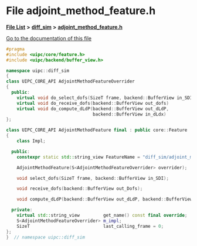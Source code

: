 

# File adjoint\_method\_feature.h

[**File List**](files.md) **>** [**diff\_sim**](dir_98c941875c7e3cb13f2b177552938e34.md) **>** [**adjoint\_method\_feature.h**](adjoint__method__feature_8h.md)

[Go to the documentation of this file](adjoint__method__feature_8h.md)


```C++
#pragma 
#include <uipc/core/feature.h>
#include <uipc/backend/buffer_view.h>

namespace uipc::diff_sim
{
class UIPC_CORE_API AdjointMethodFeatureOverrider
{
  public:
    virtual void do_select_dofs(SizeT frame, backend::BufferView in_SDI) = 0;
    virtual void do_receive_dofs(backend::BufferView out_dofs)           = 0;
    virtual void do_compute_dLdP(backend::BufferView out_dLdP,
                                 backend::BufferView in_dLdx)            = 0;
};

class UIPC_CORE_API AdjointMethodFeature final : public core::Feature
{
    class Impl;

  public:
    constexpr static std::string_view FeatureName = "diff_sim/adjoint_method";

    AdjointMethodFeature(S<AdjointMethodFeatureOverrider> overrider);

    void select_dofs(SizeT frame, backend::BufferView in_SDI);

    void receive_dofs(backend::BufferView out_Dofs);

    void compute_dLdP(backend::BufferView out_dLdP, backend::BufferView in_dLdX);

  private:
    virtual std::string_view         get_name() const final override;
    S<AdjointMethodFeatureOverrider> m_impl;
    SizeT                            last_calling_frame = 0;
};
}  // namespace uipc::diff_sim
```


